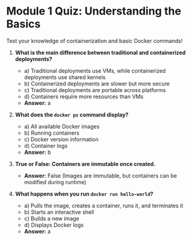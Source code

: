# Module 1 Quiz: Understanding the Basics

Test your knowledge of containerization and basic Docker commands!

1. **What is the main difference between traditional and containerized deployments?**
   - a) Traditional deployments use VMs, while containerized deployments use shared kernels
   - b) Containerized deployments are slower but more secure
   - c) Traditional deployments are portable across platforms
   - d) Containers require more resources than VMs
   - **Answer:** a

2. **What does the `docker ps` command display?**
   - a) All available Docker images
   - b) Running containers
   - c) Docker version information
   - d) Container logs
   - **Answer:** b

3. **True or False: Containers are immutable once created.**
   - **Answer:** False (Images are immutable, but containers can be modified during runtime)

4. **What happens when you run `docker run hello-world`?**
   - a) Pulls the image, creates a container, runs it, and terminates it
   - b) Starts an interactive shell
   - c) Builds a new image
   - d) Displays Docker logs
   - **Answer:** a